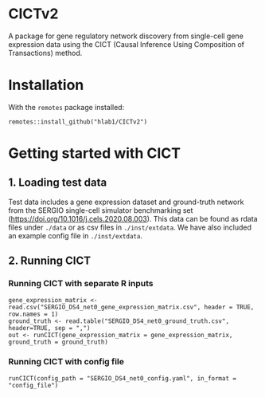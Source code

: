 # CICTv2
A package for gene regulatory network discovery from single-cell gene expression data using the CICT (Causal Inference Using Composition of Transactions) method.

# Installation
With the `remotes` package installed:
```
remotes::install_github("hlab1/CICTv2")
```

# Getting started with CICT

## 1. Loading test data
Test data includes a gene expression dataset and ground-truth network from the SERGIO single-cell simulator benchmarking set (https://doi.org/10.1016/j.cels.2020.08.003). This data can be found as rdata files under `./data` or as csv files in `./inst/extdata`. We have also included an example config file in `./inst/extdata`.

## 2. Running CICT
### Running CICT with separate R inputs
```
gene_expression_matrix <- read.csv("SERGIO_DS4_net0_gene_expression_matrix.csv", header = TRUE, row.names = 1)
ground_truth <- read.table("SERGIO_DS4_net0_ground_truth.csv",  header=TRUE, sep = ",")
out <- runCICT(gene_expression_matrix = gene_expression_matrix, ground_truth = ground_truth)
```

### Running CICT with config file
```
runCICT(config_path = "SERGIO_DS4_net0_config.yaml", in_format = "config_file")
```